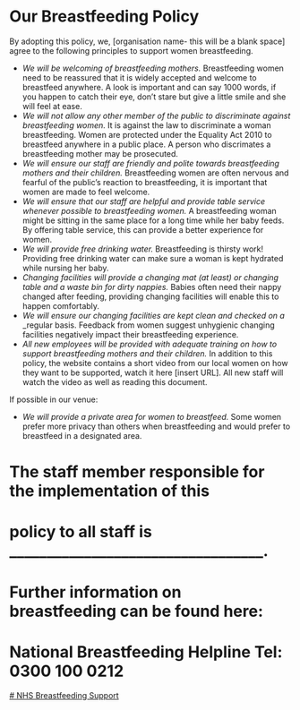 
# Our Breastfeeding Policy

By adopting this policy, we, [organisation name- this will be a blank space] agree
to the following principles to support women breastfeeding.

- _We will be welcoming of breastfeeding mothers._
    Breastfeeding women need to be reassured that it is widely accepted and
    welcome to breastfeed anywhere. A look is important and can say 1000 words, if
    you happen to catch their eye, don’t stare but give a little smile and she will feel
    at ease.
- _We will not allow any other member of the public to discriminate_
    _against breastfeeding women._
    It is against the law to discriminate a woman breastfeeding. Women are protected
    under the Equality Act 2010 to breastfeed anywhere in a public place. A person
    who discrimates a breastfeeding mother may be prosecuted.
- _We will ensure our staff are friendly and polite towards breastfeeding_
    _mothers and their children._
    Breastfeeding women are often nervous and fearful of the public’s
    reaction to breastfeeding, it is important that women are made to feel
    welcome.
- _We will ensure that our staff are helpful and provide table service_
    _whenever possible to breastfeeding women._
    A breastfeeding woman might be sitting in the same place for a long
    time while her baby feeds. By offering table service, this can provide a
    better experience for women.
- _We will provide free drinking water._
    Breastfeeding is thirsty work! Providing free drinking water can make
    sure a woman is kept hydrated while nursing her baby.
- _Changing facilities will provide a changing mat (at least) or changing_
    _table and a waste bin for dirty nappies._
    Babies often need their nappy changed after feeding, providing
    changing facilities will enable this to happen comfortably.
- _We will ensure our changing facilities are kept clean and checked on a_
    _regular basis. Feedback from women suggest unhygienic changing facilities
    negatively impact their breastfeeding experience.
- _All new employees will be provided with adequate training on how to_
    _support breastfeeding mothers and their children._
    In addition to this policy, the website contains a short video from our
    local women on how they want to be supported, watch it here [insert
    URL]. All new staff will watch the video as well as reading this
    document.

If possible in our venue:

- _We will provide a private area for women to breastfeed._
    Some women prefer more privacy than others when breastfeeding
    and would prefer to breastfeed in a designated area.

# The staff member responsible for the implementation of this

# policy to all staff is __________________________________.

# Further information on breastfeeding can be found here:

# National Breastfeeding Helpline Tel: 0300 100 0212

[# NHS Breastfeeding Support](https://www.nhs.uk/conditions/pregnancy-and-baby/breastfeeding-help-support/)
